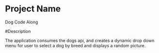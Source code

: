 # Project Name
Dog Code Along

#Description

The application consumes the dogs api, and creates a dynamic drop down menu for user to select a dog by breed and displays a random picture.
